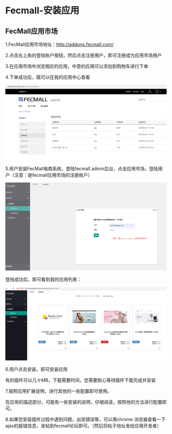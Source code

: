 Fecmall-安装应用
============


FecMall应用市场
-----------

1.FecMall应用市场地址：http://addons.fecmall.com/

2.点击右上角的登陆账户按钮，然后点击注册用户，即可注册成为应用市场用户

3.在应用市场中浏览相应的应用，中意的应用可以添加到购物车进行下单

4.下单成功后，既可以在我的应用中心查看

![](images/t1.png)


5.用户安装FecMall电商系统，登陆fecmall admin后台，点击应用市场，登陆用户（注意：是fecmall应用市场的注册账户）

![](images/zz91.png)

登陆成功后，即可看到我的应用列表：

![](images/zz92.png)

6.用户点击安装，即可安装应用

有的插件可以几十MB，下载需要时间，您需要耐心等待插件下载完成并安装


7.按照应用扩展说明，进行其他的一些配置即可使用。

在应用的描述部分，可能有一些安装的说明，仔细阅读，按照他的方法进行配置即可。

8.如果您安装插件过程中遇到问题，出现错误等，可以用chrome
浏览器查看一下ajax的报错信息，发帖到fecmall论坛即可。（然后将帖子地址发给应用开发者）



